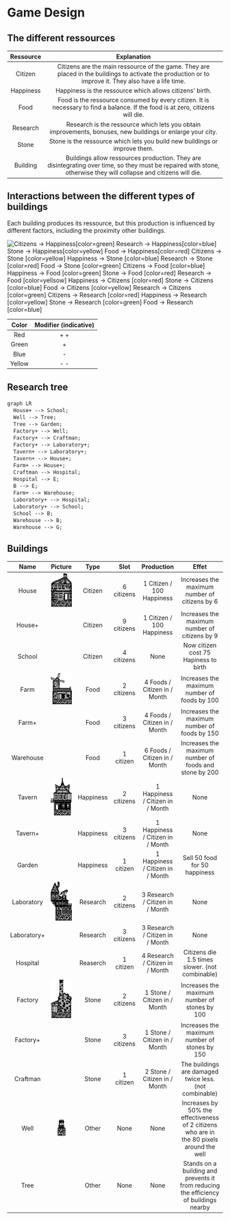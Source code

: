 # Game Design

## The different ressources

| Ressource |                                                                            Explanation                                                                             |
| :-------: | :----------------------------------------------------------------------------------------------------------------------------------------------------------------: |
|  Citizen  |       Citizens are the main ressource of the game. They are placed in the buildings to activate the production or to improve it. They also have a life time.       |
| Happiness |                                                      Happiness is the ressource which allows citizens' birth.                                                      |
|   Food    |                   Food is the ressource consumed by every citizen. It is necessary to find a balance. If the food is at zero, citizens will die.                   |
| Research  |                             Research is the ressource which lets you obtain improvements, bonuses, new buildings or enlarge your city.                             |
|   Stone   |                                             Stone is the ressource which lets you build new buildings or improve them.                                             |
| Building  | Buildings allow ressources production. They are disintegrating over time, so they must be repaired with stone, otherwise they will collapse and citizens will die. |
## Interactions between the different types of buildings

Each building produces its ressource, but this production is influenced by different factors, including the proximity other buildings.

![
  Citizens  -> Happiness[color=green]
  Research  -> Happiness[color=blue]
    Stone   -> Happiness[color=yellow]
    Food    -> Happiness[color=red]
  Citizens  ->   Stone  [color=yellow]
  Happiness ->   Stone  [color=blue]
  Research  ->   Stone  [color=red]
    Food    ->   Stone  [color=green]
  Citizens  ->   Food   [color=blue]
  Happiness ->   Food   [color=green]
    Stone   ->   Food   [color=red]
  Research  ->   Food   [color=yellsow]
  Happiness -> Citizens [color=red]
    Stone   -> Citizens [color=blue]
    Food    -> Citizens [color=yellow]
  Research  -> Citizens [color=green]
  Citizens  -> Research [color=red]
  Happiness -> Research [color=yellow]
    Stone   -> Research [color=green]
    Food    -> Research [color=blue]
](assets/penta.png)

| Color  | Modifier (indicative) |
| :----: | :-------------------: |
|  Red   |          + +          |
| Green  |           +           |
|  Blue  |           -           |
| Yellow |          - -          |

## Research tree
```mermaid
graph LR
  House+ --> School;
  Well --> Tree;
  Tree --> Garden;
  Factory+ --> Well;
  Factory+ --> Craftman;
  Factory+ --> Laboratory+;
  Tavern+ --> Laboratory+;
  Tavern+ --> House+;
  Farm+ --> House+;
  Craftman --> Hospital;
  Hospital --> E;
  B --> E;
  Farm+ --> Warehouse;
  Laboratory+ --> Hospital;
  Laboratory+ --> School;
  School --> B;
  Warehouse --> B;
  Warehouse --> G;
```
## Buildings
|Name|Picture|Type|Slot|Production|Effet|
|:-:|:-:|:-:|:-:|:-:|:-:|
|House|![House](../android/assets/sprites/buildings/HOUSE.png)|Citizen|6 citizens|1 Citizen / 100 Happiness|Increases the maximum number of citizens by 6|
|House+||Citizen|9 citizens|1 Citizen / 100 Happiness|Increases the maximum number of citizens by 9|
|School||Citizen|4 citizens|None|Now citizen cost 75 Hapiness to birth|
|Farm|![Farm](../android/assets/sprites/buildings/FARM.png)|Food|2 citizens|4 Foods / Citizen in / Month|Increases the maximum number of foods by 100|
|Farm+||Food|3 citizens|4 Foods / Citizen in / Month|Increases the maximum number of foods by 150|
|Warehouse||Food|1 citizen|6 Foods / Citizen in / Month|Increases the maximum number of foods and stone by 200|
|Tavern|![Tavern](../android/assets/sprites/buildings/TAVERN.png)|Happiness|2 citizens|1 Happiness / Citizen in / Month|None|
|Tavern+||Happiness|3 citizens|1 Happiness / Citizen in / Month|None|
|Garden||Happiness|1 citizen|1 Happiness / Citizen in / Month|Sell 50 food for 50 happiness|
|Laboratory|![Laboratory](../android/assets/sprites/buildings/LABORATORY.png)|Research|2 citizens|3 Research / Citizen in / Month|None|
|Laboratory+||Research|3 citizens|3 Research / Citizen in / Month|None|
|Hospital||Reaserch|1 citizen|4 Research / Citizen in / Month|Citizens die 1.5 times slower. (not combinable)|
|Factory|![Factory](../android/assets/sprites/buildings/FACTORY.png)|Stone|2 citizens|1 Stone / Citizen in / Month|Increases the maximum number of stones by 100|
|Factory+||Stone|3 citizens|1 Stone / Citizen in / Month|Increases the maximum number of stones by 150|
|Craftman||Stone|1 citizen|2 Stone / Citizen in / Month|The buildings are damaged twice less. (not combinable)|
|Well|![Factory](../android/assets/sprites/buildings/WELL.png)|Other|None|None|Increases by 50% the effectiveness of 2 citizens who are in the 80 pixels around the well|
|Tree||Other|None|None| Stands on a building and prevents it from reducing the efficiency of buildings nearby |